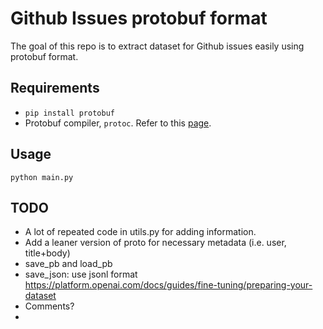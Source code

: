 # Github Issues protobuf format

The goal of this repo is to extract dataset for Github issues easily using protobuf format.

## Requirements
- `pip install protobuf`
- Protobuf compiler, `protoc`. Refer to this [page](https://github.com/protocolbuffers/protobuf/releases/).

## Usage
```
python main.py
```

## TODO
- A lot of repeated code in utils.py for adding information.
- Add a leaner version of proto for necessary metadata (i.e. user, title+body)
- save_pb and load_pb
- save_json: use jsonl format https://platform.openai.com/docs/guides/fine-tuning/preparing-your-dataset
- Comments?
- 
